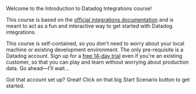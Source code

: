 Welcome to the Introduction to Datadog Integrations course!

This course is based on the [official integrations documentation](https://docs.datadoghq.com/developers/integrations/new_check_howto/) and is meant to act as a fun and interactive way to get started with Datadog integrations.

This course is self-contained, so you don't need to worry about your local machine or existing development environment. The only pre-requisite is a Datadog account. Sign up for a [free 14-day trial](https://app.datadoghq.com/signup) even if you're an existing customer, so that you can play and learn without worrying about production data. Go ahead—I'll wait…

Got that account set up? Great! Click on that big Start Scenario button to get started.
